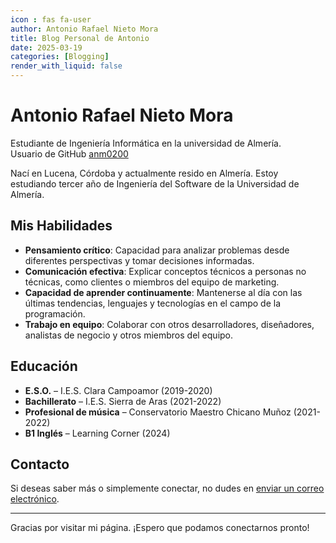 ```yaml
---
icon : fas fa-user
author: Antonio Rafael Nieto Mora
title: Blog Personal de Antonio
date: 2025-03-19
categories: [Blogging]
render_with_liquid: false
---
```


# Antonio Rafael Nieto Mora

Estudiante de Ingeniería Informática en la universidad de Almería. <br>
Usuario de GitHub [anm0200](https://github.com/anm0200)

Nací en Lucena, Córdoba y actualmente resido en Almería. Estoy estudiando tercer año de Ingeniería del Software de la Universidad de Almería. 

## Mis Habilidades

- **Pensamiento crítico**: Capacidad para analizar problemas desde diferentes perspectivas y tomar decisiones informadas.
- **Comunicación efectiva**: Explicar conceptos técnicos a personas no técnicas, como clientes o miembros del equipo de marketing.
- **Capacidad de aprender continuamente**: Mantenerse al día con las últimas tendencias, lenguajes y tecnologías en el campo de la programación.
- **Trabajo en equipo**: Colaborar con otros desarrolladores, diseñadores, analistas de negocio y otros miembros del equipo.

## Educación

- **E.S.O.** – I.E.S. Clara Campoamor (2019-2020)
- **Bachillerato** – I.E.S. Sierra de Aras (2021-2022)
- **Profesional de música** – Conservatorio Maestro Chicano Muñoz (2021-2022)
- **B1 Inglés** – Learning Corner (2024)

## Contacto

Si deseas saber más o simplemente conectar, no dudes en [enviar un correo electrónico](mailto:anm020@inlumine.ual.es).

---

Gracias por visitar mi página. ¡Espero que podamos conectarnos pronto!


